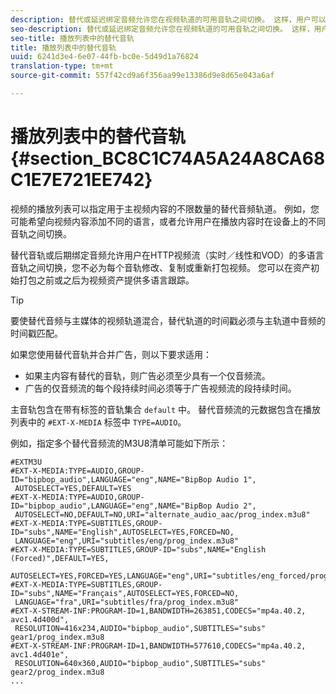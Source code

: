 ```yaml
---
description: 替代或延迟绑定音频允许您在视频轨道的可用音轨之间切换。 这样，用户可以在播放视频时选择语言轨道。
seo-description: 替代或延迟绑定音频允许您在视频轨道的可用音轨之间切换。 这样，用户可以在播放视频时选择语言轨道。
seo-title: 播放列表中的替代音轨
title: 播放列表中的替代音轨
uuid: 6241d3e4-6e07-44fb-bc0e-5d49d1a76824
translation-type: tm+mt
source-git-commit: 557f42cd9a6f356aa99e13386d9e8d65e043a6af

---
```



# 播放列表中的替代音轨 {#section_BC8C1C74A5A24A8CA68C1E7E721EE742}

视频的播放列表可以指定用于主视频内容的不限数量的替代音频轨道。 例如，您可能希望向视频内容添加不同的语言，或者允许用户在播放内容时在设备上的不同音轨之间切换。

替代音轨或后期绑定音频允许用户在HTTP视频流（实时／线性和VOD）的多语言音轨之间切换，您不必为每个音轨修改、复制或重新打包视频。 您可以在资产初始打包之前或之后为视频资产提供多语言跟踪。

>[!TIP]
>
>要使替代音频与主媒体的视频轨道混合，替代轨道的时间戳必须与主轨道中音频的时间戳匹配。

如果您使用替代音轨并合并广告，则以下要求适用：

* 如果主内容有替代的音轨，则广告必须至少具有一个仅音频流。
* 广告的仅音频流的每个段持续时间必须等于广告视频流的段持续时间。

主音轨包含在带有标签的音轨集合 `default` 中。 替代音频流的元数据包含在播放列表中的 `#EXT-X-MEDIA` 标签中 `TYPE=AUDIO`。

例如，指定多个替代音频流的M3U8清单可能如下所示：

```
#EXTM3U 
#EXT-X-MEDIA:TYPE=AUDIO,GROUP-ID="bipbop_audio",LANGUAGE="eng",NAME="BipBop Audio 1", 
 AUTOSELECT=YES,DEFAULT=YES 
#EXT-X-MEDIA:TYPE=AUDIO,GROUP-ID="bipbop_audio",LANGUAGE="eng",NAME="BipBop Audio 2", 
 AUTOSELECT=NO,DEFAULT=NO,URI="alternate_audio_aac/prog_index.m3u8" 
#EXT-X-MEDIA:TYPE=SUBTITLES,GROUP-ID="subs",NAME="English",AUTOSELECT=YES,FORCED=NO, 
 LANGUAGE="eng",URI="subtitles/eng/prog_index.m3u8" 
#EXT-X-MEDIA:TYPE=SUBTITLES,GROUP-ID="subs",NAME="English (Forced)",DEFAULT=YES, 
 AUTOSELECT=YES,FORCED=YES,LANGUAGE="eng",URI="subtitles/eng_forced/prog_index.m3u8" 
#EXT-X-MEDIA:TYPE=SUBTITLES,GROUP-ID="subs",NAME="Français",AUTOSELECT=YES,FORCED=NO, 
 LANGUAGE="fra",URI="subtitles/fra/prog_index.m3u8" 
#EXT-X-STREAM-INF:PROGRAM-ID=1,BANDWIDTH=263851,CODECS="mp4a.40.2, avc1.4d400d", 
 RESOLUTION=416x234,AUDIO="bipbop_audio",SUBTITLES="subs"  
gear1/prog_index.m3u8 
#EXT-X-STREAM-INF:PROGRAM-ID=1,BANDWIDTH=577610,CODECS="mp4a.40.2, avc1.4d401e", 
 RESOLUTION=640x360,AUDIO="bipbop_audio",SUBTITLES="subs" 
gear2/prog_index.m3u8 
... 
```
